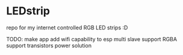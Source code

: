# LEDstrip
repo for my internet controlled RGB LED strips :D


TODO:
make app
add wifi capability to esp
multi slave support
RGBA support
transistors
power solution
